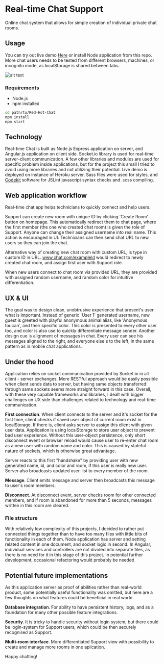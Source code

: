 # Real-time Chat Support

Online chat system that allows for simple creation of individual private chat rooms.

## Usage
You can try out live demo [Here](http://www.nocturnbits.com) or install Node application from this repo. More chat users needs to be tested from different browsers, machines, or incognito mode, as localStorage is shared between tabs.

![alt text](http://f.cl.ly/items/3H0f3X3r1J0p3n433s0w/chat_app.png "Chat screens")

### Requirements
- Node.js
- npm installed

```sh
cd path/to/Red-Hot-Chat
npm install
npm start
```

## Technology
Real-time Chat is built as Node.js Express application on server, and Angular.js application on client side. Socket.io library is used for real-time server-client communication. A few other libraries and modules are used for specific problem inside applications, but for the project this small I tried to avoid using more libraries and not utilizing their potential. Live demo is deployed on instance of Heroku server. Sass files were used for styles, and [Codekit](https://incident57.com/codekit/) software for JSLint javascript syntax checks and .scss compiling.

## Web application workflow
Real-time chat app helps technicians to quickly connect and help users. 

Support can create new room with unique ID by clicking 'Create Room' button on homepage. This automatically redirect them to chat page, where the first member (the one who created chat room) is given the role of Support. Anyone can change their assigned username into real name. This action is encouraged in UI. Technicians can then send chat URL to new users so they can join the chat. 

Alternative way of creating new chat room with custom URL, is type in custom ID in URL. www.chat.com/exampleId would redirect to newly created chat room, and assign first user with Support role.

When new users connect to chat room via provided URL, they are provided with assigned random username, and random color for intuitive differentiation.

## UX & UI
The goal was to design clean, unobtrusive experience that present's user what is important. Instead of generic 'User 1' generated username, new guest is greeted with playful anonymous animal alias, like 'Anonymous toucan', and their specific color. This color is presented to every other user too, and color is also use to quickly differentiate message sender. Another design cue is alignment of messages in chat. Every user can see his messages aligned to the right, and everyone else's to the left, in the same pattern as in mobile chat applications.

## Under the hood
Application relies on socket communication provided by Socket.io in all client - server exchanges. More RESTful approach would be easily possible when client sends data to server, but having same objects transferred through same sockets seems more straight forward in this case. Overall, with these very capable frameworks and libraries, I dealt with bigger challenges on UX side than challenges related to technology and real-time communication.

__First connection__. 
When client connects to the server and it's socket for the first time, client checks if saved user object of current room exist in localStorage. If there is, client asks server to assign this client with given user data. Application is using localStorage to store user object to prevent bad user experience. Without this user-object persistence, only short disconnect event or browser reload would cause user to re-enter chat room as a new user with random name and color. This is caused by stateful nature of sockets, which is otherwise great advantage.

Server reacts to this first "handshake" by providing user with new generated name, id, and color and room, if this user is really new user. Server also broadcasts updated user-list to every member of the room.

__Message__.
Client emits message and server then broadcasts this message to user's room members.

__Disconnect__.
At disconnect event, server checks room for other connected members, and if room is abandoned for more than 5 seconds, messages written in this room are cleared.

### File structure
With relatively low complexity of this projects, I decided to rather put connected things together than to have too many files with little bits of functionality in each of them. Node application has server and setting related content in one document, and socket logic in second. In Angular, individual services and controllers are not divided into separate files, as there is no need for it in this stage of this project. In potential further development, occasional refactoring would probably be needed.

## Potential future implementations
As this application server as proof of abilities rather than real-world product, some potentially useful functionality was omitted, but here are a few thoughts on what features could be beneficial in real world.

__Database integration__.
For ability to have persistent history, logs, and as a foundation for many other possible feature integrations.

__Security__.
It is tricky to handle security without login system, but there could be login-system for Support users, which could be then securely recognised as Support.

__Multi-room interface__.
More differentiated Support view with possibility to create and manage more rooms in one aplication.

Happy chatting!
